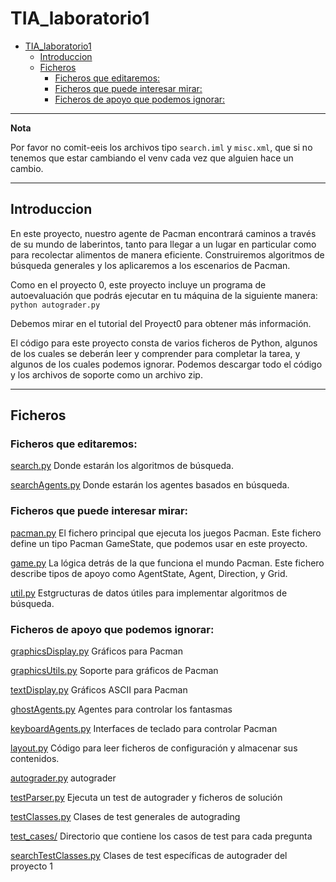 # TIA_laboratorio1

- [TIA_laboratorio1](#tia-laboratorio1)
  * [Introduccion](#introduccion)
  * [Ficheros](#ficheros)
    + [Ficheros que editaremos:](#ficheros-que-editaremos-)
    + [Ficheros que puede interesar mirar:](#ficheros-que-puede-interesar-mirar-)
    + [Ficheros de apoyo que podemos ignorar:](#ficheros-de-apoyo-que-podemos-ignorar-)

---
**Nota**

Por favor no comit-eeis los archivos tipo ```search.iml``` y ```misc.xml```, que si no tenemos que estar cambiando el venv cada vez que alguien hace un cambio.

---

## Introduccion

En este proyecto, nuestro agente de Pacman encontrará caminos a través de su mundo de
laberintos, tanto para llegar a un lugar en particular como para recolectar alimentos de manera
eficiente. Construiremos algoritmos de búsqueda generales y los aplicaremos a los escenarios de
Pacman.

Como en el proyecto 0, este proyecto incluye un programa de autoevaluación que podrás ejecutar
en tu máquina de la siguiente manera: ```python autograder.py```

Debemos mirar en el tutorial del Proyect0 para obtener más información.

El código para este proyecto consta de varios ficheros de Python, algunos de los cuales se
deberán leer y comprender para completar la tarea, y algunos de los cuales podemos ignorar.
Podemos descargar todo el código y los archivos de soporte como un archivo zip.

---

## Ficheros

### Ficheros que editaremos:
<ins>[search.py](https://github.com/sanjuesc/TIA_laboratorio1/blob/master/search.py)</ins> Donde estarán los algoritmos de búsqueda.

<ins>[searchAgents.py](https://github.com/sanjuesc/TIA_laboratorio1/blob/master/searchAgents.py)</ins> Donde estarán los agentes basados en búsqueda.

### Ficheros que puede interesar mirar:
<ins>pacman.py</ins> El fichero principal que ejecuta los juegos Pacman. Este fichero define un tipo Pacman GameState, que podemos usar en este proyecto.

<ins>game.py</ins> La lógica detrás de la que funciona el mundo Pacman. Este fichero describe tipos de apoyo como AgentState, Agent, Direction, y Grid.

<ins>util.py</ins> Estgructuras de datos útiles para implementar algoritmos de búsqueda.

### Ficheros de apoyo que podemos ignorar:
<ins>graphicsDisplay.py</ins> Gráficos para Pacman

<ins>graphicsUtils.py</ins> Soporte para gráficos de Pacman

<ins>textDisplay.py</ins> Gráficos ASCII para Pacman

<ins>ghostAgents.py</ins> Agentes para controlar los fantasmas

<ins>keyboardAgents.py</ins> Interfaces de teclado para controlar Pacman

<ins>layout.py</ins> Código para leer ficheros de configuración y almacenar sus contenidos.

<ins>autograder.py</ins> autograder

<ins>testParser.py</ins> Ejecuta un test de autograder y ficheros de solución

<ins>testClasses.py</ins> Clases de test generales de autograding

<ins>test_cases/</ins> Directorio que contiene los casos de test para cada pregunta

<ins>searchTestClasses.py</ins> Clases de test específicas de autograder del proyecto 1<ins>
